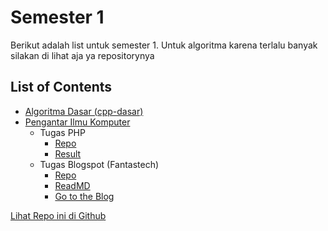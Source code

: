 # Semester 1
Berikut adalah list untuk semester 1. Untuk algoritma karena terlalu banyak silakan di lihat aja ya repositorynya

## List of Contents
- [Algoritma Dasar (cpp-dasar)](https://bayufadayan.github.io/academic-archive/Semester%201/Algoritma%20Dasar%20(cpp-dasar))
- [Pengantar Ilmu Komputer](https://github.com/bayufadayan/academic-archive/tree/main/Semester%201/Pengantar%20Ilmu%20Komputer)
  + Tugas PHP
    + [Repo](https://github.com/bayufadayan/academic-archive/tree/main/Semester%201/Pengantar%20Ilmu%20Komputer/01-Tugas%20PHP)
    + [Result](https://bayufadayan.github.io/academic-archive/Semester%201/Pengantar%20Ilmu%20Komputer/01-Tugas%20PHP)
  + Tugas Blogspot (Fantastech)
    + [Repo](https://github.com/bayufadayan/academic-archive/tree/main/Semester%201/Pengantar%20Ilmu%20Komputer/01-Tugas%20Blog)
    + [ReadMD](https://bayufadayan.github.io/academic-archive/Semester%201/Pengantar%20Ilmu%20Komputer/02-Tugas%20Blog)
    + [Go to the Blog](https://ta-pik-4unpak.blogspot.com/)

[Lihat Repo ini di Github](https://github.com/bayufadayan/academic-archive/tree/main/Semester%201)
